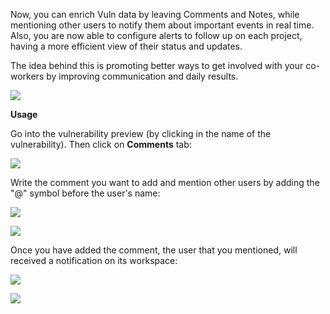 Now, you can enrich Vuln data by leaving Comments and Notes, while mentioning other users to notify them about important events in real time. Also, you are now able to configure alerts to follow up on each project, having a more efficient view of their status and updates.

The idea behind this is promoting better ways to get involved with your co-workers by improving communication and daily results. 

![](https://raw.githubusercontent.com/wiki/infobyte/faraday/images/comments/comments.gif)

**Usage**

Go into the vulnerability preview (by clicking in the name of the vulnerability). Then click on **Comments** tab: 

![](https://raw.githubusercontent.com/wiki/infobyte/faraday/images/comments/comments_tab.png)

Write the comment you want to add and mention other users by adding the "@" symbol before the user's name:

![](https://raw.githubusercontent.com/wiki/infobyte/faraday/images/comments/writing_comment.png)

![](https://raw.githubusercontent.com/wiki/infobyte/faraday/images/comments/adding_comment.png)

Once you have added the comment, the user that you mentioned, will received a notification on its workspace:

![](https://raw.githubusercontent.com/wiki/infobyte/faraday/images/comments/comment_notification.png)

![](https://raw.githubusercontent.com/wiki/infobyte/faraday/images/comments/notification_opened.png)